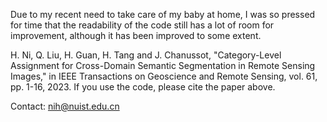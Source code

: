 Due to my recent need to take care of my baby at home, I was so pressed for time that the readability of the code still has a lot of room for improvement, although it has been improved to some extent.

H. Ni, Q. Liu, H. Guan, H. Tang and J. Chanussot, "Category-Level Assignment for Cross-Domain Semantic Segmentation in Remote Sensing Images," in IEEE Transactions on Geoscience and Remote Sensing, vol. 61, pp. 1-16, 2023.
If you use the code, please cite the paper above.

Contact: nih@nuist.edu.cn
